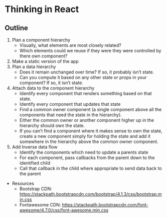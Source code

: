 # Thinking in React



## Outline

1. Plan a component hierarchy
    * Visually, what elements are most closely related?
    * Which elements could we reuse if they were they were controlled by there own component?
2. Make a static version of the app
3. Plan a data hierarchy
    * Does it remain unchanged over time? If so, it probably isn’t state.
    *  Can you compute it based on any other state or props in your component? If so, it isn’t state.
4. Attach data to the component hierarchy
    * Identify every component that renders something based on that state.
    * Identify every component that updates that state
    * Find a common owner component (a single component above all the components that need the state in the hierarchy).
    * Either the common owner or another component higher up in the hierarchy should own the state.
    * If you can’t find a component where it makes sense to own the state, create a new component simply for holding the state and add it somewhere in the hierarchy above the common owner component.
5. Add Inverse data flow
    * Identify the components which need to update a parents state
    * For each component, pass callbacks from the parent down to the identified child 
    * Call that callback in the child where appropriate to send data back to the parent

* Resources
    * Bootstrap CDN: https://stackpath.bootstrapcdn.com/bootstrap/4.1.3/css/bootstrap.min.css
    * Fontawesome CDN:
    https://stackpath.bootstrapcdn.com/font-awesome/4.7.0/css/font-awesome.min.css